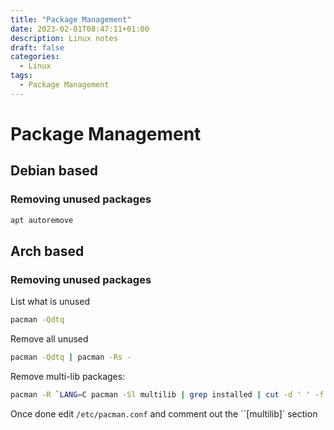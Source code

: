 ```yaml
---
title: "Package Management"
date: 2023-02-01T08:47:11+01:00
description: Linux notes
draft: false
categories:
  - Linux
tags:
  - Package Management
---
```

# Package Management

## Debian based

### Removing unused packages

``` bash
apt autoremove
```

## Arch based

### Removing unused packages

List what is unused

```bash
pacman -Qdtq
```

Remove all unused

```bash
pacman -Qdtq | pacman -Rs -
```

Remove multi-lib packages:

```bash
pacman -R `LANG=C pacman -Sl multilib | grep installed | cut -d ' ' -f 2`
```

Once done edit ``/etc/pacman.conf`` and comment out the ``[multilib]` section


